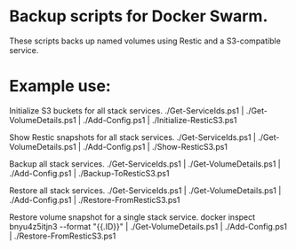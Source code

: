 # Backup scripts for Docker Swarm.
These scripts backs up named volumes using Restic and a S3-compatible service.

# Example use:
Initialize S3 buckets for all stack services.
./Get-ServiceIds.ps1 | ./Get-VolumeDetails.ps1 | ./Add-Config.ps1 | ./Initialize-ResticS3.ps1

Show Restic snapshots for all stack services.
./Get-ServiceIds.ps1 | ./Get-VolumeDetails.ps1 | ./Add-Config.ps1 | ./Show-ResticS3.ps1

Backup all stack services.
./Get-ServiceIds.ps1 | ./Get-VolumeDetails.ps1 | ./Add-Config.ps1 | ./Backup-ToResticS3.ps1

Restore all stack services.
./Get-ServiceIds.ps1 | ./Get-VolumeDetails.ps1 | ./Add-Config.ps1 | ./Restore-FromResticS3.ps1

Restore volume snapshot for a single stack service.
docker inspect bnyu4z5itjn3 --format "{{.ID}}" | ./Get-VolumeDetails.ps1 | ./Add-Config.ps1 | ./Restore-FromResticS3.ps1
